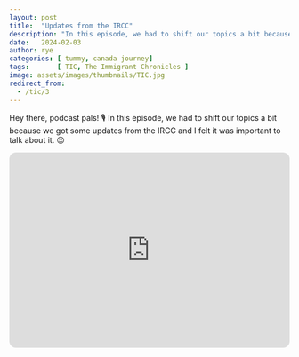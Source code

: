 ```yaml
---
layout: post
title:  "Updates from the IRCC"
description: "In this episode, we had to shift our topics a bit because we got some updates from the IRCC..."
date:   2024-02-03
author: rye
categories: [ tummy, canada journey]
tags:       [ TIC, The Immigrant Chronicles ]
image: assets/images/thumbnails/TIC.jpg
redirect_from:
  - /tic/3
---
```


Hey there, podcast pals! 🎙️ In this episode, we had to shift our topics a bit because we got some updates from the IRCC and I felt it was important to talk about it. 😍

<iframe style="border-radius:12px" src="https://open.spotify.com/embed/episode/7lOwdY8BYR020M2fDQZd6H?utm_source=generator" width="100%" height="352" frameBorder="0" allowfullscreen="" allow="autoplay; clipboard-write; encrypted-media; fullscreen; picture-in-picture" loading="lazy"></iframe>